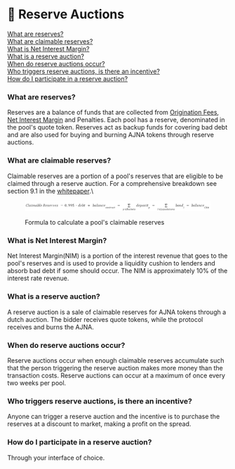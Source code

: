 # 🔁 Reserve Auctions

[What are reserves?](reserve-auctions.md#what-are-reserves)\
[What are claimable reserves?](reserve-auctions.md#what-are-claimable-reserves)\
[What is Net Interest Margin?](reserve-auctions.md#what-is-net-interest-margin)\
[What is a reserve auction?](reserve-auctions.md#what-is-a-reserve-auction)\
[When do reserve auctions occur?](reserve-auctions.md#when-do-reserve-auctions-occur)\
[Who triggers reserve auctions, is there an incentive?](reserve-auctions.md#who-triggers-reserve-auctions-is-there-an-incentive)\
[How do I participate in a reserve auction?](reserve-auctions.md#how-do-i-participate-in-a-reserve-auction)

### What are reserves?

Reserves are a balance of funds that are collected from [Origination Fees](https://faqs.ajna.finance/getting-started/glossary#origination-fee), [Net Interest Margin](https://faqs.ajna.finance/getting-started/glossary#net-interest-margin-nim) and Penalties. Each pool has a reserve, denominated in the pool's quote token.  Reserves act as backup funds for covering bad debt and are also used for buying and burning AJNA tokens through reserve auctions.

### What are claimable reserves?

Claimable reserves are a portion of a pool's reserves that are eligible to be claimed through a reserve auction. For a comprehensive breakdown see section 9.1 in the [whitepaper](https://www.ajna.finance/whitepaper).\


<figure><img src="../.gitbook/assets/image (2) (1).png" alt=""><figcaption><p>Formula to calculate a pool's claimable reserves</p></figcaption></figure>

### What is Net Interest Margin?

Net Interest Margin(NIM) is a portion of the interest revenue that goes to the pool's reserves and is used to provide a liquidity cushion to lenders and absorb bad debt if some should occur. The NIM is approximately 10% of the interest rate revenue. &#x20;

### What is a reserve auction?

A reserve auction is a sale of claimable reserves for AJNA tokens through a dutch auction. The bidder receives quote tokens, while the protocol receives and burns the AJNA.

### When do reserve auctions occur?

Reserve auctions occur when enough claimable reserves accumulate such that the person triggering the reserve auction makes more money than the transaction costs. Reserve auctions can occur at a maximum of once every two weeks per pool.

### Who triggers reserve auctions, is there an incentive?

Anyone can trigger a reserve auction and the incentive is to purchase the reserves at a discount to market, making a profit on the spread.

### How do I participate in a reserve auction?

Through your interface of choice.
